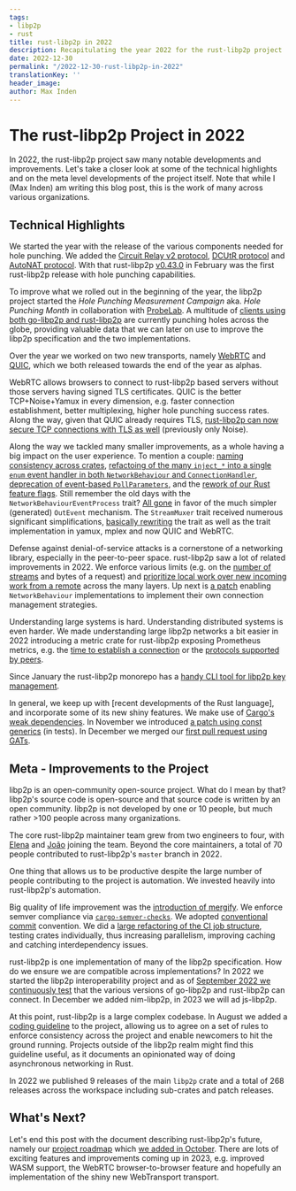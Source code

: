 ```yaml
---
tags:
- libp2p
- rust
title: rust-libp2p in 2022
description: Recapitulating the year 2022 for the rust-libp2p project
date: 2022-12-30
permalink: "/2022-12-30-rust-libp2p-in-2022"
translationKey: ''
header_image:
author: Max Inden
---
```


# The rust-libp2p Project in 2022

In 2022, the rust-libp2p project saw many notable developments and improvements.
Let's take a closer look at some of the technical highlights and on the meta level developments of the project itself.
Note that while I (Max Inden) am writing this blog post, this is the work of many across various organizations.

## Technical Highlights

We started the year with the release of the various components needed for hole punching.
We added the [Circuit Relay v2 protocol](https://github.com/libp2p/rust-libp2p/pull/2059), [DCUtR protocol](https://github.com/libp2p/rust-libp2p/pull/2438) and [AutoNAT protocol](https://github.com/libp2p/rust-libp2p/pull/2262).
With that rust-libp2p [v0.43.0](https://github.com/libp2p/rust-libp2p/releases/tag/v0.43.0) in February was the first rust-libp2p release with hole punching capabilities.

To improve what we rolled out in the beginning of the year, the libp2p project started the _Hole Punching Measurement Campaign_ aka. _Hole Punching Month_ in collaboration with [ProbeLab](https://research.protocol.ai/groups/probelab/).
A multitude of [clients using both go-libp2p and rust-libp2p](https://github.com/libp2p/punchr/) are currently punching holes across the globe, providing valuable data that we can later on use to improve the libp2p specification and the two implementations.

Over the year we worked on two new transports, namely [WebRTC](https://github.com/libp2p/rust-libp2p/pull/2622) and [QUIC](https://github.com/libp2p/rust-libp2p/issues/2883), which we both released towards the end of the year as alphas.

WebRTC allows browsers to connect to rust-libp2p based servers without those servers having signed TLS certificates.
QUIC is the better TCP+Noise+Yamux in every dimension, e.g. faster connection establishment, better multiplexing, higher hole punching success rates.
Along the way, given that QUIC already requires TLS, [rust-libp2p can now secure TCP connections with TLS as well](https://github.com/libp2p/rust-libp2p/pull/2945) (previously only Noise).

Along the way we tackled many smaller improvements, as a whole having a big impact on the user experience.
To mention a couple: [naming consistency across crates](https://github.com/libp2p/rust-libp2p/issues/2217), [refactoing of the many `inject_*` into a single `enum` event handler in both `NetworkBehaviour` and `ConnectionHandler`](https://github.com/libp2p/rust-libp2p/issues/2832), [deprecation of event-based `PollParameters`](https://github.com/libp2p/rust-libp2p/pull/3153), and the [rework of our Rust feature flags](https://github.com/libp2p/rust-libp2p/pull/2918).
Still remember the old days with the `NetworkBehaviourEventProcess` trait?
[All gone](https://github.com/libp2p/rust-libp2p/pull/2784) in favor of the much simpler (generated) `OutEvent` mechanism.
The `StreamMuxer` trait received numerous significant simplifications, [basically rewriting](https://github.com/libp2p/rust-libp2p/issues/2722) the trait as well as the trait implementation in yamux, mplex and now QUIC and WebRTC.

Defense against denial-of-service attacks is a cornerstone of a networking library, especially in the peer-to-peer space.
rust-libp2p saw a lot of related improvements in 2022.
We enforce various limits (e.g. on the [number of streams](https://github.com/libp2p/rust-libp2p/pull/2697) and bytes of a request) and [prioritize local work over new incoming work from a remote](https://github.com/libp2p/rust-libp2p/pull/2627) across the many layers.
Up next is [a patch](https://github.com/libp2p/rust-libp2p/issues/2824) enabling `NetworkBehaviour` implementations to implement their own connection management strategies.

Understanding large systems is hard.
Understanding distributed systems is even harder.
We made understanding large libp2p networks a bit easier in 2022 introducing a metric crate for rust-libp2p exposing Prometheus metrics, e.g. the [time to establish a connection](https://github.com/libp2p/rust-libp2p/pull/3134) or the [protocols supported by peers](https://github.com/libp2p/rust-libp2p/pull/2734).

Since January the rust-libp2p monorepo has a [handy CLI tool for libp2p key management](https://github.com/libp2p/rust-libp2p/pull/2453).

In general, we keep up with [recent developments of the Rust language], and incorporate some of its new shiny features.
We make use of [Cargo's weak dependencies](https://github.com/libp2p/rust-libp2p/pull/2646). 
In November we introduced [a patch using const generics](https://github.com/libp2p/rust-libp2p/pull/2712) (in tests).
In December we merged our [first pull request using GATs](https://github.com/libp2p/rust-libp2p/pull/3239).

## Meta - Improvements to the Project

libp2p is an open-community open-source project.
What do I mean by that?
libp2p's source code is open-source and that source code is written by an open community.
libp2p is not developed by one or 10 people, but much rather >100 people across many organizations.

The core rust-libp2p maintainer team grew from two engineers to four, with [Elena](https://github.com/libp2p/rust-libp2p/pull/2656) and [João](https://github.com/libp2p/rust-libp2p/pull/3295) joining the team. Beyond the core maintainers, a total of 70 people contributed to rust-libp2p's `master` branch in 2022.

One thing that allows us to be productive despite the large number of people contributing to the project is automation.
We invested heavily into rust-libp2p's automation.

Big quality of life improvement was the [introduction of mergify](https://github.com/libp2p/rust-libp2p/pull/3026).
We enforce semver compliance via [`cargo-semver-checks`](https://github.com/libp2p/rust-libp2p/pull/2647).
We adopted [conventional commit](https://github.com/libp2p/rust-libp2p/pull/3204) convention.
We did a [large refactoring of the CI job structure](https://github.com/libp2p/rust-libp2p/pull/3090), testing crates individually, thus increasing parallelism, improving caching and catching interdependency issues.

rust-libp2p is one implementation of many of the libp2p specification.
How do we ensure we are compatible across implementations?
In 2022 we started the libp2p interoperability project and as of [September 2022 we continuously test](https://github.com/libp2p/rust-libp2p/pull/2835) that the various versions of go-libp2p and rust-libp2p can connect. In December we added nim-libp2p, in 2023 we will ad js-libp2p.

At this point, rust-libp2p is a large complex codebase.
In August we added a [coding guideline](https://github.com/libp2p/rust-libp2p/pull/2780) to the project, allowing us to agree on a set of rules to enforce consistency across the project and enable newcomers to hit the ground running.
Projects outside of the libp2p realm might find this guideline useful, as it documents an opinionated way of doing asynchronous networking in Rust.

In 2022 we published 9 releases of the main `libp2p` crate and a total of 268 releases across the workspace including sub-crates and patch releases.

## What's Next?

Let's end this post with the document describing rust-libp2p's future, namely our [project roadmap](https://github.com/libp2p/rust-libp2p/blob/master/ROADMAP.md) which [we added in October](https://github.com/libp2p/rust-libp2p/pull/2997).
There are lots of exciting features and improvements coming up in 2023, e.g. improved WASM support, the WebRTC browser-to-browser feature and hopefully an implementation of the shiny new WebTransport transport.
